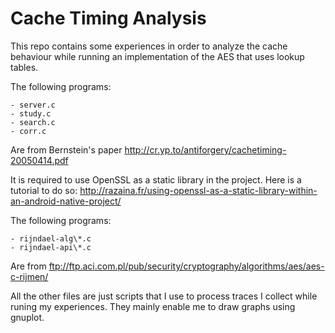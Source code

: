 # Cache Timing Analysis

This repo contains some experiences in order to analyze the cache behaviour while running an
implementation of the AES that uses lookup tables.


The following programs:

    - server.c
    - study.c
    - search.c
    - corr.c

Are from Bernstein's paper http://cr.yp.to/antiforgery/cachetiming-20050414.pdf

It is required to use OpenSSL as a static library in the project. Here is a tutorial to do
so: http://razaina.fr/using-openssl-as-a-static-library-within-an-android-native-project/
    

    
The following programs:

    - rijndael-alg\*.c 
    - rijndael-api\*.c

Are from ftp://ftp.aci.com.pl/pub/security/cryptography/algorithms/aes/aes-c-rijmen/    

All the other files are just scripts that I use to process traces I collect while runing my
experiences. They mainly enable me to draw graphs using gnuplot. 
